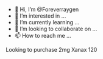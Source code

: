 - 👋 Hi, I’m @Foreverraygen
- 👀 I’m interested in ...
- 🌱 I’m currently learning ...
- 💞️ I’m looking to collaborate on ...
- 📫 How to reach me ...

<!---
Foreverraygen/Foreverraygen is a ✨ special ✨ repository because its `README.md` (this file) appears on your GitHub profile.
You can click the Preview link to take a look at your changes.
--->
Looking to purchase 2mg Xanax 120
